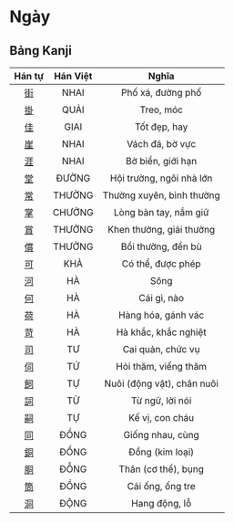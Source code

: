 <link href="styles.css" rel="stylesheet">

# Ngày

## Bảng Kanji

| Hán tự | Hán Việt | Nghĩa |
| :---: | :---: | :---: |
| [<span class="stroke-order">街</span>](https://www.tiengnhatdongian.com/kanji/giai-nghia-kanji-%E8%A1%97) | NHAI | Phố xá, đường phố |
| [<span class="stroke-order">掛</span>](https://www.tiengnhatdongian.com/kanji/giai-nghia-kanji-%E6%8E%9B) | QUẢI | Treo, móc |
| [<span class="stroke-order">佳</span>](https://www.tiengnhatdongian.com/kanji/giai-nghia-kanji-%E4%BD%B3) | GIAI | Tốt đẹp, hay |
| [<span class="stroke-order">崖</span>](https://www.tiengnhatdongian.com/kanji/giai-nghia-kanji-%E5%B4%96) | NHAI | Vách đá, bờ vực |
| [<span class="stroke-order">涯</span>](https://www.tiengnhatdongian.com/kanji/giai-nghia-kanji-%E6%B6%AF) | NHAI | Bờ biển, giới hạn |
| [<span class="stroke-order">堂</span>](https://www.tiengnhatdongian.com/kanji/giai-nghia-kanji-%E5%A0%82) | ĐƯỜNG | Hội trường, ngôi nhà lớn |
| [<span class="stroke-order">常</span>](https://www.tiengnhatdongian.com/kanji/giai-nghia-kanji-%E5%B8%B8) | THƯỜNG | Thường xuyên, bình thường |
| [<span class="stroke-order">掌</span>](https://www.tiengnhatdongian.com/kanji/giai-nghia-kanji-%E6%8E%8C) | CHƯỞNG | Lòng bàn tay, nắm giữ |
| [<span class="stroke-order">賞</span>](https://www.tiengnhatdongian.com/kanji/giai-nghia-kanji-%E8%B3%9E) | THƯỞNG | Khen thưởng, giải thưởng |
| [<span class="stroke-order">償</span>](https://www.tiengnhatdongian.com/kanji/giai-nghia-kanji-%E5%84%9F) | THƯỜNG | Bồi thường, đền bù |
| [<span class="stroke-order">可</span>](https://www.tiengnhatdongian.com/kanji/giai-nghia-kanji-%E5%8F%AF) | KHẢ | Có thể, được phép |
| [<span class="stroke-order">河</span>](https://www.tiengnhatdongian.com/kanji/giai-nghia-kanji-%E6%B2%B3) | HÀ | Sông |
| [<span class="stroke-order">何</span>](https://www.tiengnhatdongian.com/kanji/giai-nghia-kanji-%E4%BD%95) | HÀ | Cái gì, nào |
| [<span class="stroke-order">荷</span>](https://www.tiengnhatdongian.com/kanji/giai-nghia-kanji-%E8%8D%B7) | HÀ | Hàng hóa, gánh vác |
| [<span class="stroke-order">苛</span>](https://www.tiengnhatdongian.com/kanji/giai-nghia-kanji-%E8%8B%9B) | HÀ | Hà khắc, khắc nghiệt |
| [<span class="stroke-order">司</span>](https://www.tiengnhatdongian.com/kanji/giai-nghia-kanji-%E5%8F%B8) | TƯ | Cai quản, chức vụ |
| [<span class="stroke-order">伺</span>](https://www.tiengnhatdongian.com/kanji/giai-nghia-kanji-%E4%BC%BA) | TỨ | Hỏi thăm, viếng thăm |
| [<span class="stroke-order">飼</span>](https://www.tiengnhatdongian.com/kanji/giai-nghia-kanji-%E9%A3%BC) | TỰ | Nuôi (động vật), chăn nuôi |
| [<span class="stroke-order">詞</span>](https://www.tiengnhatdongian.com/kanji/giai-nghia-kanji-%E8%A9%9E) | TỪ | Từ ngữ, lời nói |
| [<span class="stroke-order">嗣</span>](https://www.tiengnhatdongian.com/kanji/giai-nghia-kanji-%E5%97%A3) | TỰ | Kế vị, con cháu |
| [<span class="stroke-order">同</span>](https://www.tiengnhatdongian.com/kanji/giai-nghia-kanji-%E5%90%8C) | ĐỒNG | Giống nhau, cùng |
| [<span class="stroke-order">銅</span>](https://www.tiengnhatdongian.com/kanji/giai-nghia-kanji-%E9%8A%85) | ĐỒNG | Đồng (kim loại) |
| [<span class="stroke-order">胴</span>](https://www.tiengnhatdongian.com/kanji/giai-nghia-kanji-%E8%83%B4) | ĐỖNG | Thân (cơ thể), bụng |
| [<span class="stroke-order">筒</span>](https://www.tiengnhatdongian.com/kanji/giai-nghia-kanji-%E7%AD%92) | ĐỒNG | Cái ống, ống tre |
| [<span class="stroke-order">洞</span>](https://www.tiengnhatdongian.com/kanji/giai-nghia-kanji-%E6%B4%9E) | ĐỘNG | Hang động, lỗ |

